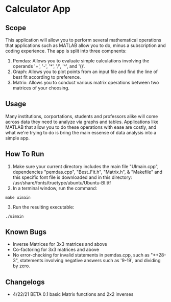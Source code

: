 # Calculator App

## Scope

This application will allow you to perform several mathematical operations that applications such as MATLAB allow you to do, minus a subscription and coding
experience. The app is split into three compnents:

1. Pemdas: Allows you to evaluate simple calculations involving the operands '+', '-', '*', '/', '^', and '()'.
2. Graph: Allows you to plot points from an input file and find the line of best fit according to preference.
3. Matrix: Allows you to conduct various matrix operations between two matrices of your choosing.

## Usage

Many institutions, corportations, students and professors alike will come across data they need to
analyze via graphs and tables. Applications like MATLAB that allow you to do these operations with ease
are costly, and what we're trying to do is bring the main essense of data analysis into a simple app.

## How To Run

1. Make sure your current directory includes the main file "UImain.cpp", dependencies "pemdas.cpp", "Best_Fit.h", "Matrix.h", & "Makefile" and this specific font file is downloaded and in this directory:
	/usr/share/fonts/truetype/ubuntu/Ubuntu-BI.ttf
2. In a terminal window, run the command:
```
make uimain
```
3. Run the resulting executable:
```
./uimain
```


## Known Bugs
- Inverse Matrices for 3x3 matrices and above
- Co-factoring for 3x3 matrices and above 
- No error-checking for invalid statements in pemdas.cpp, such as "*+28-3", statements involving negative answers such as '9-19', and dividing by zero.

## Changelogs
- 4/22/21 BETA 0.1 basic Matrix functions and 2x2 inverses
